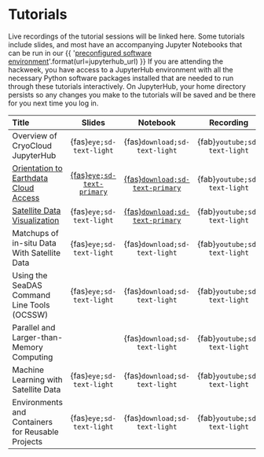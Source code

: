 # Tutorials

Live recordings of the tutorial sessions will be linked here. Some tutorials include
slides, and most have an accompanying Jupyter Notebooks that can be run in our
{{ '[preconfigured software environment]({url})'.format(url=jupyterhub_url) }}
If you are attending the hackweek, you have access to a JupyterHub environment
with all the necessary Python software packages installed that are needed to run
through these tutorials interactively. On JupyterHub, your home directory persists
so any changes you make to the tutorials will be saved and be there for you next
time you log in.

| Title | Slides | Notebook | Recording |
| :---- | :----: | :------: | :-------: |
| Overview of CryoCloud JupyterHub                  | {fas}`eye;sd-text-light` |  {fas}`download;sd-text-light` | {fab}`youtube;sd-text-light` |
| [Orientation to Earthdata Cloud Access](./hackweek/earthdata_cloud_access.ipynb)  | [{fas}`eye;sd-text-primary`][ed-slides] | [{fas}`download;sd-text-primary`][ed-nb] | {fab}`youtube;sd-text-light` |
| [Satellite Data Visualization](./hackweek/satdata_visualization.ipynb)  | {fas}`eye;sd-text-light` | [{fas}`download;sd-text-primary`][viz-nb] | {fab}`youtube;sd-text-light` |
| Matchups of in-situ Data With Satellite Data      | {fas}`eye;sd-text-light` |  {fas}`download;sd-text-light` | {fab}`youtube;sd-text-light` |
| Using the SeaDAS Command Line Tools (OCSSW)       | {fas}`eye;sd-text-light` |  {fas}`download;sd-text-light` | {fab}`youtube;sd-text-light` |
| Parallel and Larger-than-Memory Computing         |  |  {fas}`download;sd-text-light` | {fab}`youtube;sd-text-light` |
| Machine Learning with Satellite Data              | {fas}`eye;sd-text-light` | {fas}`download;sd-text-light` | {fab}`youtube;sd-text-light` |
| Environments and Containers for Reusable Projects | {fas}`eye;sd-text-light` |  {fas}`download;sd-text-light` | {fab}`youtube;sd-text-light` |

[ed-slides]:https://docs.google.com/presentation/d/1cdoHYlNqybj5sPl7mAUrk5H5BHnUeuDA_W6_rtoHXkc/present?slide=id.p
[ed-nb]:https://pacehackweek.hackweek.io/_sources/presentations/hackweek/earthdata_cloud_access.ipynb
[viz-nb]:https://pacehackweek.hackweek.io/_sources/presentations/hackweek/satdata_visualization.ipynb
